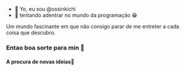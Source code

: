 - 👋 Yo, eu sou @ossinkichi
- 👀 tentando adentrar no mundo da programação 😁

<p>Um mundo fascinante em que não consigo parar de me entreter a cada coisa que descubro.</p>

<h3>Entao boa sorte para min 🍷</h3>

<!-- ![Your Repository's Stats](https://github-readme-stats.vercel.app/api?username=ossinkichi&show_icons=true) -->

<!---
ossinkichi/ossinkichi is a ✨ special ✨ repository because its `README.md` (this file) appears on your GitHub profile.
You can click the Preview link to take a look at your changes.
--->

<h4>A procura de novas ideias🤔</h4>

